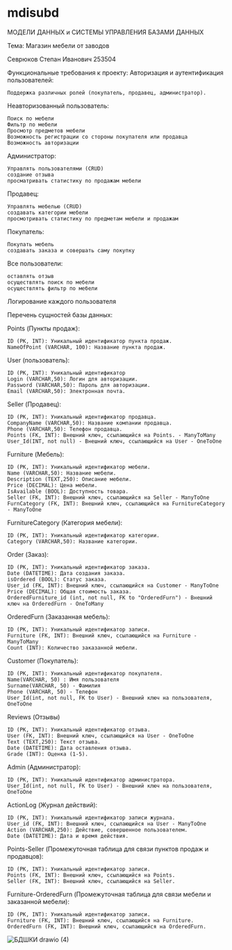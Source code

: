 # mdisubd
МОДЕЛИ ДАННЫХ и СИСТЕМЫ УПРАВЛЕНИЯ БАЗАМИ ДАННЫХ

Тема: Магазин мебели от заводов

Севрюков Степан Иванович 253504 

Функциональные требования к проекту:
  Авторизация и аутентификация пользователей:

    Поддержка различных ролей (покупатель, продавец, администратор).

  Неавторизованный пользователь:
  
    Поиск по мебели
    Фильтр по мебели
    Просмотр предметов мебели
    Возможность регистрации со стороны покупателя или продавца
    Возможность авторизации
    
  Администратор:

    Управлять пользователями (CRUD)
    создание отзыва
    просматривать статистику по продажам мебели
    
  Продавец:
  
    Управлять мебелью (CRUD)
    создавать категории мебели
    просмотривать статистику по предметам мебели и продажам
    
 Покупатель:

    Покупать мебель
    создавать заказа и совершать саму покупку
    
  Все пользователи:
  
    оставлять отзыв
    осуществлять поиск по мебели
    осуществлять фильтр по мебели
    

    

Логирование каждого пользователя


Перечень сущностей базы данных:

Points (Пункты продаж):

    ID (PK, INT): Уникальный идентификатор пункта продаж.
    NameOfPoint (VARCHAR, 100): Название пункта продаж.

User (пользователь):
    
    ID (PK, INT): Уникальный идентификатор
    Login (VARCHAR,50): Логин для авторизации.
    Password (VARCHAR,50): Пароль для авторизации.
    Email (VARCHAR,50): Электронная почта.
    
Seller (Продавец):

    ID (PK, INT): Уникальный идентификатор продавца.
    CompanyName (VARCHAR,50): Название компании продавца.
    Phone (VARCHAR,50): Телефон продавца.
    Points (FK, INT): Внешний ключ, ссылающийся на Points. - ManyToMany
    User_Id(INT, not null) - Внешний ключ, ссылающийся на User - OneToOne
Furniture (Мебель):

    ID (PK, INT): Уникальный идентификатор мебели.
    Name (VARCHAR,50): Название мебели.
    Description (TEXT,250): Описание мебели.
    Price (DECIMAL): Цена мебели.
    IsAvailable (BOOL): Доступность товара.
    Seller (FK, INT): Внешний ключ, ссылающийся на Seller - ManyToOne
    FurnCategory (FK, INT): Внешний ключ, ссылающийся на FurnitureCategory - ManyToOne
FurnitureCategory (Категория мебели):

    ID (PK, INT): Уникальный идентификатор категории.
    Category (VARCHAR,50): Название категории.
Order (Заказ):

    ID (PK, INT): Уникальный идентификатор заказа.
    Date (DATETIME): Дата создания заказа.
    isOrdered (BOOL): Статус заказа.
    User_id (FK, INT): Внешний ключ, ссылающийся на Customer - ManyToOne
    Price (DECIMAL): Общая стоимость заказа.
    OrderedFurniture_id (int, not null, FK to "OrderedFurn") - Внешний ключ на OrderedFurn - OneToMany
OrderedFurn (Заказанная мебель):

    ID (PK, INT): Уникальный идентификатор записи.
    Furniture (FK, INT): Внешний ключ, ссылающийся на Furniture - ManyToMany
    Count (INT): Количество заказанной мебели.
Customer (Покупатель):
    
    ID (PK, INT): Уникальный идентификатор покупателя.
    Name(VARCHAR, 50) : Имя пользователя
    Surname(VARCHAR, 50) - Фамилия
    Phone (VARCHAR, 50) - Телефон
    User_Id(int, not null, FK to User) - Внешний ключ на пользователя, OneToOne
Reviews (Отзывы)
    
    ID (PK, INT): Уникальный идентификатор отзыва.
    User (FK, INT): Внешний ключ, ссылающийся на User - OneToOne
    Text (TEXT,250): Текст отзыва.
    Date (DATETIME): Дата оставления отзыва.
    Grade (INT): Оценка (1-5).
Admin (Администратор):

    ID (PK, INT): Уникальный идентификатор администратора.
    User_Id(int, not null, FK to User) - Внешний ключ на пользователя, OneToOne
ActionLog (Журнал действий):

    ID (PK, INT): Уникальный идентификатор записи журнала.
    User_id (FK, INT): Внешний ключ, ссылающийся на User - ManyToOne
    Action (VARCHAR,250): Действие, совершенное пользователем.
    Date (DATETIME): Дата и время действия.
Points-Seller (Промежуточная таблица для связи пунктов продаж и продавцов):

    ID (PK, INT): Уникальный идентификатор записи.
    Points (FK, INT): Внешний ключ, ссылающийся на Points.
    Seller (FK, INT): Внешний ключ, ссылающийся на Seller.
Furniture-OrderedFurn (Промежуточная таблица для связи мебели и заказанной мебели):
    
    ID (PK, INT): Уникальный идентификатор записи.
    Furniture (FK, INT): Внешний ключ, ссылающийся на Furniture.
    OrderedFurn (FK, INT): Внешний ключ, ссылающийся на OrderedFurn.

![БДШКИ drawio (4)](https://github.com/user-attachments/assets/51b64a27-255f-4ec9-87e1-cafcb05fd3eb)







